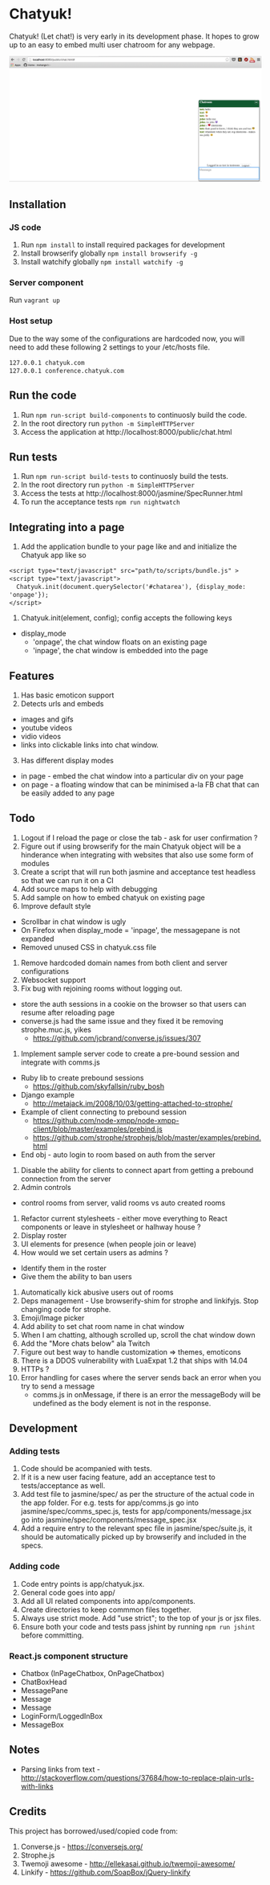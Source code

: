 # Chatyuk!

Chatyuk! (Let chat!) is very early in its development phase. It hopes to grow up to an easy to embed multi user chatroom for any webpage.

![Crappy screenshot](/docs/imgs/screenshot.png?raw=true "Crappy screenshot")

## Installation

### JS code

1. Run `npm install` to install required packages for development
2. Install browserify globally `npm install browserify -g`
3. Install watchify globally `npm install watchify -g`


### Server component

Run `vagrant up`

### Host setup

Due to the way some of the configurations are hardcoded now, you will need to add these following 2 settings to your /etc/hosts file. 

```
127.0.0.1 chatyuk.com
127.0.0.1 conference.chatyuk.com
```

## Run the code

1. Run `npm run-script build-components` to continuosly build the code.
2. In the root directory run `python -m SimpleHTTPServer`
3. Access the application at http://localhost:8000/public/chat.html

## Run tests

1. Run `npm run-script build-tests` to continuosly build the tests.
2. In the root directory run `python -m SimpleHTTPServer`
3. Access the tests at http://localhost:8000/jasmine/SpecRunner.html
4. To run the acceptance tests `npm run nightwatch`

## Integrating into a page

1. Add the application bundle to your page like and and initialize the Chatyuk app like so
```
<script type="text/javascript" src="path/to/scripts/bundle.js" >
<script type="text/javascript">
  Chatyuk.init(document.querySelector('#chatarea'), {display_mode: 'onpage'});
</script>
```
1. Chatyuk.init(element, config);
config accepts the following keys
  * display_mode 
    - 'onpage', the chat window floats on an existing page
    - 'inpage', the chat window is embedded into the page

## Features

1. Has basic emoticon support
2. Detects urls and embeds 
  - images and gifs
  - youtube videos
  - vidio videos
  - links into clickable links
  into chat window.
3. Has different display modes
  - in page - embed the chat window into a particular div on your page
  - on page - a floating window that can be minimised a-la FB chat that can be easily added to any page

## Todo

1. Logout if I reload the page or close the tab - ask for user confirmation ?
1. Figure out if using browserify for the main Chatyuk object will be a hinderance when integrating with websites that also use some form of modules
1. Create a script that will run both jasmine and acceptance test headless so that we can run it on a CI
1. Add source maps to help with debugging
1. Add sample on how to embed chatyuk on existing page
1. Improve default style 
  - Scrollbar in chat window is ugly
  - On Firefox when display_mode = 'inpage', the messagepane is not expanded
  - Removed unused CSS in chatyuk.css file
1. Remove hardcoded domain names from both client and server configurations
1. Websocket support
1. Fix bug with rejoining rooms without logging out. 
  - store the auth sessions in a cookie on the browser so that users can resume after reloading page
  - converse.js had the same issue and they fixed it be removing strophe.muc.js, yikes
    - https://github.com/jcbrand/converse.js/issues/307
1. Implement sample server code to create a pre-bound session and integrate with comms.js
  - Ruby lib to create prebound sessions
    - https://github.com/skyfallsin/ruby_bosh
  - Django example
    - http://metajack.im/2008/10/03/getting-attached-to-strophe/
  - Example of client connecting to prebound session 
    - https://github.com/node-xmpp/node-xmpp-client/blob/master/examples/prebind.js
    - https://github.com/strophe/strophejs/blob/master/examples/prebind.html
  - End obj - auto login to room based on auth from the server
1. Disable the ability for clients to connect apart from getting a prebound connection from the server
1. Admin controls
  - control rooms from server, valid rooms vs auto created rooms
1. Refactor current stylesheets - either move everything to React components or leave in stylesheet or halhway house ? 
1. Display roster
1. UI elements for presence (when people join or leave)
1. How would we set certain users as admins ?
  - Identify them in the roster
  - Give them the ability to ban users 
1. Automatically kick abusive users out of rooms
1. Deps management - Use browserify-shim for strophe and linkifyjs. Stop changing code for strophe.
1. Emoji/Image picker
1. Add ability to set chat room name in chat window
1. When I am chatting, although scrolled up, scroll the chat window down
1. Add the "More chats below" ala Twitch
1. Figure out best way to handle customization => themes, emoticons 
1. There is a DDOS vulnerability with LuaExpat 1.2 that ships with 14.04
1. HTTPs ?
1. Error handling for cases where the server sends back an error when you try to send a message
    - comms.js in onMessage, if there is an error the messageBody will be undefined as the body element is not in the response. 

## Development

### Adding tests

1. Code should be acompanied with tests.
1. If it is a new user facing feature, add an acceptance test to tests/acceptance as well.
1. Add test file to jasmine/spec/ as per the structure of the actual code in the app folder. For e.g. tests for app/comms.js go into  jasmine/spec/comms_spec.js, tests for app/components/message.jsx go into jasmine/spec/components/message_spec.jsx
1. Add a require entry to the relevant spec file in jasmine/spec/suite.js, it should be automatically picked up by browserify and included in the specs.

### Adding code

1. Code entry points is app/chatyuk.jsx.
1. General code goes into app/
1. Add all UI related components into app/components.
1. Create directories to keep commmon files together.
1. Always use strict mode. Add "use strict"; to the top of your js or jsx files.
1. Ensure both your code and tests pass jshint by running `npm run jshint` before committing.


### React.js component structure

 - Chatbox (InPageChatbox, OnPageChatbox)
  - ChatBoxHead
  - MessagePane
   - Message
   - Message
  - LoginForm/LoggedInBox
  - MessageBox

## Notes

  - Parsing links from text - http://stackoverflow.com/questions/37684/how-to-replace-plain-urls-with-links


## Credits

This project has borrowed/used/copied code from:

1. Converse.js - https://conversejs.org/
1. Strophe.js
1. Twemoji awesome - http://ellekasai.github.io/twemoji-awesome/
1. Linkify - https://github.com/SoapBox/jQuery-linkify
